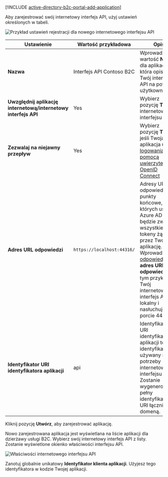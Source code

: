 [!INCLUDE [active-directory-b2c-portal-add-application](active-directory-b2c-portal-add-application.md)]

Aby zarejestrować swój internetowy interfejs API, użyj ustawień określonych w tabeli.

![Przykład ustawień rejestracji dla nowego internetowego interfejsu API](./media/active-directory-b2c-register-web-api/b2c-new-web-api-settings.png)

| Ustawienie      | Wartość przykładowa  | Opis                                        |
| ------------ | ------- | -------------------------------------------------- |
| **Nazwa** | Interfejs API Contoso B2C | Wprowadź wartość **Nazwa** dla aplikacji, która opisuje Twój interfejs API na potrzeby użytkowników. | 
| **Uwzględnij aplikację internetową/internetowy interfejs API** | Yes | Wybierz pozycję **Tak** dla internetowego interfejsu API. |
| **Zezwalaj na niejawny przepływ** | Yes | Wybierz pozycję **Tak**, jeśli Twoja aplikacja używa [logowania za pomocą uwierzytelniania OpenID Connect](../articles/active-directory-b2c/active-directory-b2c-reference-oidc.md) |
| **Adres URL odpowiedzi** | `https://localhost:44316/` | Adresy URL odpowiedzi to punkty końcowe, w których usługa Azure AD B2C będzie zwracać wszystkie tokeny żądane przez Twoją aplikację. Wprowadź [odpowiedni](../articles/active-directory-b2c/active-directory-b2c-app-registration.md#choosing-a-web-app-or-api-reply-url) **adres URL odpowiedzi**. W tym przykładzie Twój internetowy interfejs API jest lokalny i nasłuchuje na porcie 44316. |
| **Identyfikator URI identyfikatora aplikacji** | api | Identyfikator URI identyfikatora aplikacji to identyfikator używany na potrzeby internetowego interfejsu API. Zostanie wygenerowany pełny identyfikator URI łącznie z domeną. |

Kliknij pozycję **Utwórz**, aby zarejestrować aplikację.

Nowo zarejestrowana aplikacja jest wyświetlana na liście aplikacji dla dzierżawy usługi B2C. Wybierz swój internetowy interfejs API z listy. Zostanie wyświetlone okienko właściwości interfejsu API.

![Właściwości internetowego interfejsu API](./media/active-directory-b2c-register-web-api/b2c-web-api-properties.png)

Zanotuj globalnie unikatowy **Identyfikator klienta aplikacji**. Użyjesz tego identyfikatora w kodzie Twojej aplikacji.